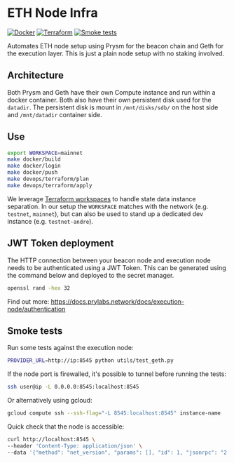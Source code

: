 # ETH Node Infra

[![Docker](https://github.com/ansybl/eth-infra/actions/workflows/docker.yml/badge.svg)](https://github.com/ansybl/eth-infra/actions/workflows/docker.yml)
[![Terraform](https://github.com/ansybl/eth-infra/actions/workflows/terraform.yml/badge.svg)](https://github.com/ansybl/eth-infra/actions/workflows/terraform.yml)
[![Smoke tests](https://github.com/ansybl/eth-infra/actions/workflows/smoketests.yml/badge.svg)](https://github.com/ansybl/eth-infra/actions/workflows/smoketests.yml)

Automates ETH node setup using Prysm for the beacon chain and Geth for the execution layer.
This is just a plain node setup with no staking involved.

## Architecture

Both Prysm and Geth have their own Compute instance and run within a docker container.
Both also have their own persistent disk used for the `datadir`.
The persistent disk is mount in `/mnt/disks/sdb/` on the host side and `/mnt/datadir` container side.

## Use

```sh
export WORKSPACE=mainnet
make docker/build
make docker/login
make docker/push
make devops/terraform/plan
make devops/terraform/apply
```

We leverage [Terraform workspaces](https://developer.hashicorp.com/terraform/language/state/workspaces) to handle state data instance separation.
In our setup the `WORKSPACE` matches with the network (e.g. `testnet`, `mainnet`), but can also be used to stand up a dedicated dev instance (e.g. `testnet-andre`).

## JWT Token deployment

The HTTP connection between your beacon node and execution node needs to be authenticated using a JWT Token.
This can be generated using the command below and deployed to the secret manager.

```sh
openssl rand -hex 32
```

Find out more: https://docs.prylabs.network/docs/execution-node/authentication

## Smoke tests

Run some tests against the execution node:

```sh
PROVIDER_URL=http://ip:8545 python utils/test_geth.py
```

If the node port is firewalled, it's possible to tunnel before running the tests:

```sh
ssh user@ip -L 0.0.0.0:8545:localhost:8545
```

Or alternatively using gcloud:

```sh
gcloud compute ssh --ssh-flag="-L 8545:localhost:8545" instance-name
```

Quick check that the node is accessible:

```sh
curl http://localhost:8545 \
--header 'Content-Type: application/json' \
--data '{"method": "net_version", "params": [], "id": 1, "jsonrpc": "2.0"}'
```
